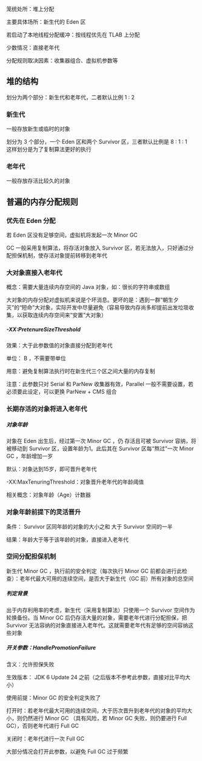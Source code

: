 笼统处所：堆上分配

主要具体场所：新生代的 Eden 区

若启动了本地线程分配缓冲：按线程优先在 TLAB 上分配

少数情况：直接老年代

分配规则取决因素：收集器组合、虚拟机参数等

## 堆的结构
划分为两个部分：新生代和老年代，二者默认比例 1 : 2
### 新生代
一般存放新生或临时的对象

划分为 3 个部分，一个 Eden 区和两个 Survivor 区，三者默认比例是 8 : 1 : 1  
这样划分是为了复制算法更好的执行
### 老年代
一般存放存活比较久的对象

## 普遍的内存分配规则

### 优先在 Eden 分配

若 Eden 区没有足够空间，虚拟机将发起一次 Minor GC

GC 一般采用复制算法，将存活对象放入 Survivor 区，若无法放入，只好通过分配担保机制，使存活对象提前转移到老年代

### 大对象直接入老年代

概念：需要大量连续内存空间的 Java 对象，如：很长的字符串或数组

大对象的内存分配对虚拟机来说是个坏消息。更坏的是：遇到一群“朝生夕灭”的“短命”大对象，实际开发中尽量避免（容易导致内存尚多却提前出发垃圾收集，以获取连续内存空间来“安置”大对象）  

##### -XX:PretenureSizeThreshold
效果：大于此参数值的对象直接分配到老年代

单位： B ，不需要带单位

用意：避免复制算法执行时在新生代三个区之间大量的内存复制

注意：此参数只对 Serial 和 ParNew 收集器有效，Parallel 一般不需要设置，若必须要此设定，可以更换 ParNew + CMS 组合

### 长期存活的对象将进入老年代
##### 对象年龄
对象在 Eden 出生后，经过第一次 Minor GC ，仍 存活且可被 Survivor 容纳，将被移动到 Survivor 区，设置年龄为1。此后其在 Survivor 区每“熬过”一次 Minor GC ，年龄增加一岁

默认：对象达到15岁，即可晋升老年代

-XX:MaxTenuringThreshold：对象晋升老年代的年龄阈值

相关概念：对象年龄（Age）计数器

### 对象年龄前提下的灵活晋升
条件： Survivor 区同年龄的对象的大小之和 大于 Survivor 空间的一半

结果：年龄大于等于该年龄的对象，直接进入老年代

### 空间分配担保机制

新生代 Minor GC ，执行前的安全判定（每次执行 Minor GC 前都会进行此检查）：老年代最大可用的连续空间，是否大于新生代（GC 前）所有对象的总空间

##### 判定背景
出于内存利用率的考虑，新生代（采用复制算法）只使用一个 Survivor 空间作为轮换备份。当 Minor GC 后仍存活大量的对象，需要老年代进行分配担保，把 Survivor 无法容纳的对象直接进入老年代。这就需要老年代有足够的空间容纳这些对象

##### 开关参数：HandlePromotionFailure
含义：允许担保失败

生效版本： JDK 6 Update 24 之前（之后版本不参考此参数，直接对比平均大小）

使用前提：Minor GC 的安全判定失败了

打开时：若老年代最大可用的连续空间，大于历次晋升到老年代的对象的平均大小，则仍然进行 Minor GC
（具有风险，若 Minor GC 失败，则仍要进行 Full GC），否则老年代进行 Full GC

关闭时：老年代进行一次 Full GC

大部分情况会打开此参数，以避免 Full GC 过于频繁